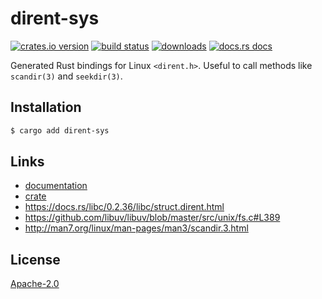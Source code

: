 # dirent-sys
[![crates.io version][1]][2] [![build status][3]][4]
[![downloads][5]][6] [![docs.rs docs][7]][8]

Generated Rust bindings for Linux `<dirent.h>`. Useful to call methods like
`scandir(3)` and `seekdir(3)`.

## Installation
```sh
$ cargo add dirent-sys
```

## Links
- [documentation][8]
- [crate][2]
- https://docs.rs/libc/0.2.36/libc/struct.dirent.html
- https://github.com/libuv/libuv/blob/master/src/unix/fs.c#L389
- http://man7.org/linux/man-pages/man3/scandir.3.html

## License
[Apache-2.0](./LICENSE)

[1]: https://img.shields.io/crates/v/dirent-sys.svg?style=flat-square
[2]: https://crates.io/crates/dirent-sys
[3]: https://img.shields.io/travis/yoshuawuyts/dirent-sys.svg?style=flat-square
[4]: https://travis-ci.org/choojs/yoshuawuyts/dirent-sys
[5]: https://img.shields.io/crates/d/dirent-sys.svg?style=flat-square
[6]: https://crates.io/crate/dirent-sys
[7]: https://docs.rs/dirent-sys/badge.svg?version=0.1.0
[8]: https://docs.rs/crate/dirent-sys
